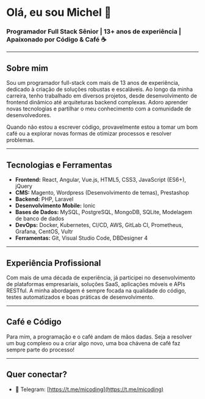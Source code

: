 # Olá, eu sou Michel 👋

### Programador Full Stack Sênior | 13+ anos de experiência | Apaixonado por Código & Café ☕️

---

## Sobre mim

Sou um programador full-stack com mais de 13 anos de experiência, dedicado à criação de soluções robustas e escaláveis. Ao longo da minha carreira, tenho trabalhado em diversos projetos, desde desenvolvimento de frontend dinâmico até arquiteturas backend complexas. Adoro aprender novas tecnologias e partilhar o meu conhecimento com a comunidade de desenvolvedores.

Quando não estou a escrever código, provavelmente estou a tomar um bom café ou a explorar novas formas de otimizar processos e resolver problemas.

---

## Tecnologias e Ferramentas

- **Frontend:** React, Angular, Vue.js, HTML5, CSS3, JavaScript (ES6+), jQuery
- **CMS:** Magento, Wordpress (Desenvolvimento de temas), Prestashop
- **Backend:** PHP, Laravel
- **Desenvolvimento Mobile:** Ionic
- **Bases de Dados:** MySQL, PostgreSQL, MongoDB, SQLite, Modelagem de banco de dados
- **DevOps:** Docker, Kubernetes, CI/CD, AWS, GitLab CI, Prometheus, Grafana, CentOS, Vultr
- **Ferramentas:** Git, Visual Studio Code, DBDesigner 4

---

## Experiência Profissional

Com mais de uma década de experiência, já participei no desenvolvimento de plataformas empresariais, soluções SaaS, aplicações móveis e APIs RESTful. A minha abordagem é sempre focada na qualidade do código, testes automatizados e boas práticas de desenvolvimento.

---

## Café e Código

Para mim, a programação e o café andam de mãos dadas. Seja a resolver um bug complexo ou a criar algo novo, uma boa chávena de café faz sempre parte do processo!

---

## Quer conectar?

- 📧 Telegram: [https://t.me/micoding](https://t.me/micoding)

